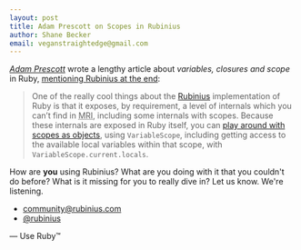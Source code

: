 ```yaml
---
layout: post
title: Adam Prescott on Scopes in Rubinius
author: Shane Becker
email: veganstraightedge@gmail.com
---
```


<cite class="vcard"><a class="url fn" href="http://aprescott.com" title="Adam Prescott">Adam Prescott</a></cite> wrote a lengthy article about <i>variables, closures and scope</i> in Ruby, <a href="http://aprescott.com/posts/variables-closures-and-scope" title="Posts / Variables, closures &amp; scope &mdash; Adam Prescott">mentioning Rubinius at the end</a>:

<blockquote cite="http://aprescott.com/posts/variables-closures-and-scope">
  <p> One of the really cool things about the <a href="http://en.wikipedia.org/wiki/Rubinius">Rubinius</a> implementation of Ruby is that it exposes, by requirement, a level of internals which you can&rsquo;t find in <abbr title="Matz' Ruby Interpreter">MRI</abbr>, including some internals with scopes. Because these internals are exposed in Ruby itself, you can <a href="http://yehudakatz.com/2011/02/18/getting-comfortable-with-rubinius-pure-ruby-internals/">play around with scopes as objects</a>, using <code>VariableScope</code>, including getting access to the available local variables within that scope, with <code>VariableScope.current.locals</code>. </p>
</blockquote>

How are **you** using Rubinius? What are you doing with it that you couldn't do before? What is it missing for you to really dive in? Let us know. We're listening.

* [community@rubinius.com](community@rubinius.com)
* [@rubinius](https://twitter.com/rubinius "@rubinius on twitter")

&mdash; Use Ruby&trade;

